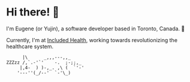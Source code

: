 # Hi there! 👋

I'm Eugene (or Yujin), a software developer based in Toronto, Canada. 🍁

Currently, I'm at [Included Health](https://includedhealth.com/), working towards revolutionizing the healthcare system.

```
      |\      _,,,---,,_
ZZZzz /,`.-'`'    -.  ;-;;,_
     |,4-  ) )-,_. ,\ (  `'-'
    '---''(_/--'  `-'\_)
```
